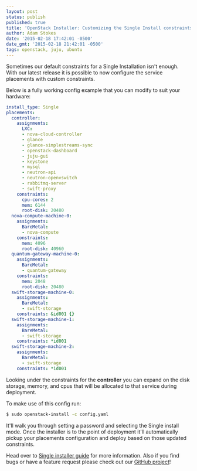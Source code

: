 ```yaml
---
layout: post
status: publish
published: true
title: 'OpenStack Installer: Customizing the Single Install constraints'
author: Adam Stokes
date: '2015-02-18 17:42:01 -0500'
date_gmt: '2015-02-18 21:42:01 -0500'
tags: openstack, juju, ubuntu
---
```

Sometimes our default constraints for a Single Installation isn't enough. With our latest release it is possible to now configure the service placements with custom constraints.

Below is a fully working config example that you can modify to suit your hardware:

```yaml
install_type: Single
placements:
  controller:
    assignments:
      LXC:
      - nova-cloud-controller
      - glance
      - glance-simplestreams-sync
      - openstack-dashboard
      - juju-gui
      - keystone
      - mysql
      - neutron-api
      - neutron-openvswitch
      - rabbitmq-server
      - swift-proxy
    constraints:
      cpu-cores: 2
      mem: 6144
      root-disk: 20480
  nova-compute-machine-0:
    assignments:
      BareMetal:
      - nova-compute
    constraints:
      mem: 4096
      root-disk: 40960
  quantum-gateway-machine-0:
    assignments:
      BareMetal:
      - quantum-gateway
    constraints:
      mem: 2048
      root-disk: 20480
  swift-storage-machine-0:
    assignments:
      BareMetal:
      - swift-storage
    constraints: &id001 {}
  swift-storage-machine-1:
    assignments:
      BareMetal:
      - swift-storage
    constraints: *id001
  swift-storage-machine-2:
    assignments:
      BareMetal:
      - swift-storage
    constraints: *id001
```

Looking under the constraints for the **controller** you can expand on the disk storage, memory, and cpus that will be allocated to that service during deployment.

To make use of this config run:

```bash
$ sudo openstack-install -c config.yaml
```

It'll walk you through setting a password and selecting the Single install mode. Once the installer is to the point of deployment it'll automatically pickup your placements configuration and deploy based on those updated constraints.

Head over to [Single installer guide](http://ubuntu-cloud-installer.readthedocs.org/en/testing/single-installer.guide.html) for more information. Also if you find bugs or have a feature request please check out our [GitHub project](https://github.com/Ubuntu-Solutions-Engineering/openstack-installer)!
